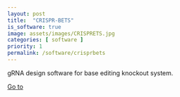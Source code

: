 ```yaml
---
layout: post
title:  "CRISPR-BETS"
is_software: true
image: assets/images/CRISPRETS.jpg
categories: [ software ]
priority: 1
permalink: /software/crisprbets
---
```

gRNA design software for base editing knockout system.

[Go to](https://bioinfor.yzu.edu.cn/crisprbets/)